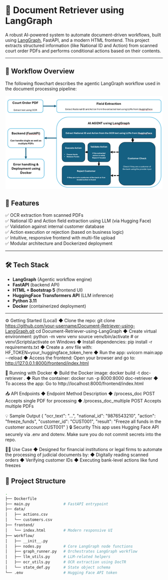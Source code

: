 # 🧠 Document Retriever using LangGraph

A robust AI-powered system to automate document-driven workflows, built using [LangGraph](https://github.com/langchain-ai/langgraph), FastAPI, and a modern HTML frontend. This project extracts structured information (like National ID and Action) from scanned court order PDFs and performs conditional actions based on their contents.

---

## 🧭 Workflow Overview

The following flowchart describes the agentic LangGraph workflow used in the document processing pipeline:

![LangGraph Flowchart](assets/flowchart.png)

## 🚀 Features

✅ OCR extraction from scanned PDFs  
✅ National ID and Action field extraction using LLM (via Hugging Face)  
✅ Validation against internal customer database  
✅ Action execution or rejection (based on business logic)  
✅ Intuitive, responsive frontend with multi-file upload  
✅ Modular architecture and Dockerized deployment  

---

## 🛠️ Tech Stack

- **LangGraph** (Agentic workflow engine)
- **FastAPI** (backend API)
- **HTML + Bootstrap 5** (frontend UI)
- **HuggingFace Transformers API** (LLM inference)
- **Python 3.11**
- **Docker** (containerized deployment)

---
⚙️ Getting Started (Local)
◆ Clone the repo: 
      git clone https://github.com/your-username/Document-Retriever-using-LangGraph.git
      cd Document-Retriever-using-LangGraph
◆ Create virtual environment:
      python -m venv venv
      source venv/bin/activate  # or venv\Scripts\activate on Windows
◆ Install dependencies: pip install -r requirements.txt
◆ Create a .env file with: HF_TOKEN=your_huggingface_token_here
◆ Run the app: uvicorn main:app --reload
◆ Access the frontend: Open your browser and go to: http://127.0.0.1:8000/frontend/index.html

🐳 Running with Docker
◆ Build the Docker image: docker build -t doc-retriever .
◆ Run the container: docker run -p 8000:8000 doc-retriever
◆ To access the app: Go to http://localhost:8000/frontend/index.html

📤 API Endpoints
◆ Endpoint	Method	Description
◆ /process_doc	POST	Accepts single PDF for processing
◆ /process_doc_multiple	POST	Accepts multiple PDFs

💡 Sample Output
{
  "ocr_text": "...",
  "national_id": "9876543210",
  "action": "freeze_funds",
  "customer_id": "CUST001",
  "result": "Freeze all funds in the customer account CUST001"
}
🔒 Security
This app uses Hugging Face API securely via .env and dotenv.
Make sure you do not commit secrets into the repo.

🧑‍💼 Use Case
◆ Designed for financial institutions or legal firms to automate the processing of judicial documents by:
◆ Digitally reading scanned orders
◆ Verifying customer IDs
◆ Executing bank-level actions like fund freezes

## 📂 Project Structure

```bash
.
├── Dockerfile
├── main.py               # FastAPI entrypoint
├── data/
│   ├── actions.csv
│   └── customers.csv
├── frontend/
│   └── index.html        # Modern responsive UI
├── workflow/
│   ├── __init__.py
│   ├── nodes.py          # Core LangGraph node functions
│   ├── graph_runner.py   # Orchestrates LangGraph workflow
│   ├── llm_utils.py      # LLM-related helpers
│   ├── ocr_utils.py      # OCR extraction using DocTR
│   └── state_def.py      # State object schema
└── .env                  # Hugging Face API token

